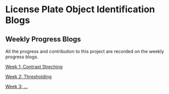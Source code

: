 **License Plate Object Identification Blogs**
========================


Weekly Progress Blogs
------------------------
All the progress and contribution to this project are recorded on the weekly progress blogs.

[Week 1: Contrast Streching](./week1.md)

[Week 2: Thresholding](./week2.md)

[Week 3: ...](./week3.md)